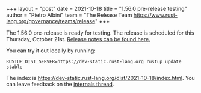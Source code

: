 +++
layout = "post"
date = 2021-10-18
title = "1.56.0 pre-release testing"
author = "Pietro Albini"
team = "The Release Team <https://www.rust-lang.org/governance/teams/release>"
+++

The 1.56.0 pre-release is ready for testing. The release is scheduled for this
Thursday, October 21st. [Release notes can be found here.][relnotes]

You can try it out locally by running:

```plain
RUSTUP_DIST_SERVER=https://dev-static.rust-lang.org rustup update stable
```

The index is <https://dev-static.rust-lang.org/dist/2021-10-18/index.html>. You
can leave feedback on the [internals thread][internals].

[relnotes]: https://github.com/rust-lang/rust/blob/master/RELEASES.md#version-1560-2021-10-21
[internals]: https://internals.rust-lang.org/t/rust-1-56-0-pre-release-testing/15459
